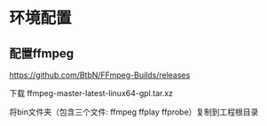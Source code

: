 # 环境配置

## 配置ffmpeg

https://github.com/BtbN/FFmpeg-Builds/releases

下载 ffmpeg-master-latest-linux64-gpl.tar.xz

将bin文件夹（包含三个文件: ffmpeg ffplay ffprobe）复制到工程根目录

